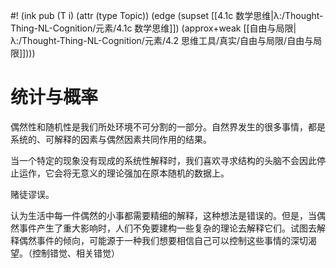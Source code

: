 #! (ink pub (T i) (attr (type Topic)) (edge (supset [[4.1c 数学思维|λ:/Thought-Thing-NL-Cognition/元素/4.1c 数学思维]]) (approx+weak [[自由与局限|λ:/Thought-Thing-NL-Cognition/元素/4.2 思维工具/真实/自由与局限/自由与局限]])))

# 统计与概率


偶然性和随机性是我们所处环境不可分割的一部分。自然界发生的很多事情，都是系统的、可解释的因素与偶然因素共同作用的结果。

当一个特定的现象没有现成的系统性解释时，我们喜欢寻求结构的头脑不会因此停止运作，它会将无意义的理论强加在原本随机的数据上。

赌徒谬误。

认为生活中每一件偶然的小事都需要精细的解释，这种想法是错误的。但是，当偶然事件产生了重大影响时，人们不免要建构一些复杂的理论去解释它们。试图去解释偶然事件的倾向，可能源于一种我们想要相信自己可以控制这些事情的深切渴望。（控制错觉、相关错觉）